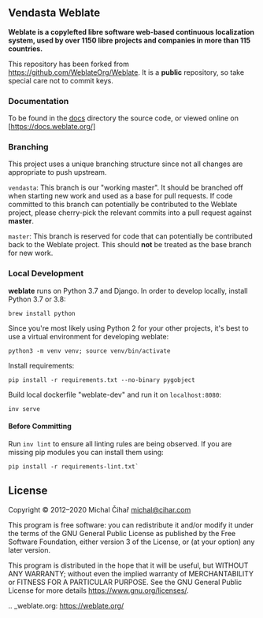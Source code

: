 ## Vendasta Weblate

**Weblate is a copylefted libre software web-based continuous localization system,
used by over 1150 libre projects and companies in more than 115 countries.**

This repository has been forked from https://github.com/WeblateOrg/Weblate. 
It is a **public** repository, so take special care not to commit keys.  

### Documentation

To be found in the [docs](./docs) directory the source code, or
viewed online on [https://docs.weblate.org/]

### Branching

This project uses a unique branching structure since not all changes 
are appropriate to push upstream. 

`vendasta`: This branch is our "working master". It should be branched 
off when starting new work and used as a base for pull requests. If code 
committed to this branch can potentially be contributed to the Weblate 
project, please cherry-pick the relevant commits into a pull request
against **master**. 

`master`: This branch is reserved for code that can potentially be 
contributed back to the Weblate project. This should **not** be treated as
the base branch for new work. 

### Local Development

**weblate** runs on Python 3.7 and Django. In order to develop locally, 
install Python 3.7 or 3.8:  
 ```
 brew install python
 ```

Since you're most likely using Python 2 for your other projects, it's 
best to use a virtual environment for developing weblate:  
 ```
 python3 -m venv venv; source venv/bin/activate
 ``` 

Install requirements:  
 ```
 pip install -r requirements.txt --no-binary pygobject
 ```

Build local dockerfile "weblate-dev" and run it on `localhost:8080`:
 ```
 inv serve
 ```

#### Before Committing

Run `inv lint` to ensure all linting rules are being observed.
If you are missing pip modules you can install them using:
 ```
 pip install -r requirements-lint.txt`
 ```

License
-------

Copyright © 2012–2020 Michal Čihař michal@cihar.com

This program is free software: you can redistribute it and/or modify it under
the terms of the GNU General Public License as published by the Free Software
Foundation, either version 3 of the License, or (at your option) any later
version.

This program is distributed in the hope that it will be useful, but WITHOUT ANY
WARRANTY; without even the implied warranty of MERCHANTABILITY or FITNESS FOR A
PARTICULAR PURPOSE. See the GNU General Public License for more details
https://www.gnu.org/licenses/.

.. _weblate.org: https://weblate.org/
